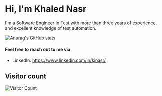 # Hi, I'm Khaled Nasr

I'm a Software Engineer In Test with more than three years of experience, and excellent knowledge of test automation.



[![Anurag's GitHub stats](https://github-readme-stats.vercel.app/api?username=Kinasr)](https://github.com/anuraghazra/github-readme-stats)



#### Feel free to reach out to me via
- LinkedIn: https://www.linkedin.com/in/kinasr/


## Visitor count
![Visitor Count](https://profile-counter.glitch.me/Kinasr/count.svg)
